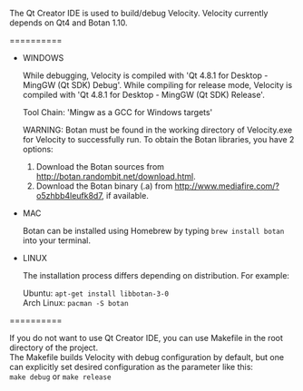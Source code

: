 The Qt Creator IDE is used to build/debug Velocity. Velocity currently depends on Qt4 and Botan 1.10.

==========

- WINDOWS
	
	While debugging, Velocity is compiled with 'Qt 4.8.1 for Desktop - MingGW (Qt SDK) Debug'.
	While compiling for release mode, Velocity is compiled with 'Qt 4.8.1 for Desktop - MingGW (Qt SDK) Release'.
	
	Tool Chain: 'Mingw as a GCC for Windows targets'
	
	WARNING: Botan must be found in the working directory of Velocity.exe for Velocity to successfully run. To obtain the Botan libraries, you have 2 options:
	
	1. Download the Botan sources from http://botan.randombit.net/download.html.
	2. Download the Botan binary (.a) from http://www.mediafire.com/?o5zhbb4leufk8d7, if available.
	
- MAC
	
	Botan can be installed using Homebrew by typing `brew install botan` into your terminal.

- LINUX
	
	The installation process differs depending on distribution. For example:
	
	Ubuntu: `apt-get install libbotan-3-0`  
	Arch Linux: `pacman -S botan`
	
==========

If you do not want to use Qt Creator IDE, you can use Makefile in the root directory of the project.  
The Makefile builds Velocity with debug configuration by default, but one can explicitly set desired configuration as the parameter like this:  
`make debug` or `make release`
